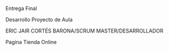 Entrega Final

Desarrollo Proyecto de Aula

ERIC JAIR CORTÉS BARONA/SCRUM MASTER/DESARROLLADOR

Pagina Tienda Online
